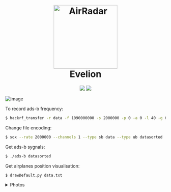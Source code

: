 <h1 align="center">
  <br>
  <a href="https://github.com/3a1/AirRadar"><img src="https://i.imgur.com/wExC4Tc.png" alt="AirRadar" width="200"></a>
  <br>
  Evelion
  <br>
</h1>

<div align="center">
  <img src="https://img.shields.io/badge/License-MIT-green">
  <img src="https://img.shields.io/badge/Language-C%2B%2B-red">
</div>

![image](https://github.com/Zebra64/RadarSky/assets/75133897/fbce5d1c-6ff3-48e2-b67a-6233fa1a6c54)


To record ads-b frequency:
```bash
$ hackrf_transfer -r data -f 1090000000 -s 2000000 -p 0 -a 0 -l 40 -g 62
```

Change file encoding:
```bash
$ sox --rate 2000000 --channels 1 --type sb data --type ub datasorted
```

Get ads-b sygnals:
```bash
$ ./ads-b datasorted
```

Get airplanes position visualisation:
```bash
$ drawDefault.py data.txt
```

<details>
           <summary>Photos</summary>
           <p>
           <img src="https://github.com/Zebra64/RadarSky/assets/75133897/d5c90803-240f-4fc6-8fd5-7fadc95327e8"></img>
           <img src="https://github.com/Zebra64/RadarSky/assets/75133897/7817bb67-5763-4cfb-b647-642ac7910c09"></img>
           </p>
</details>
